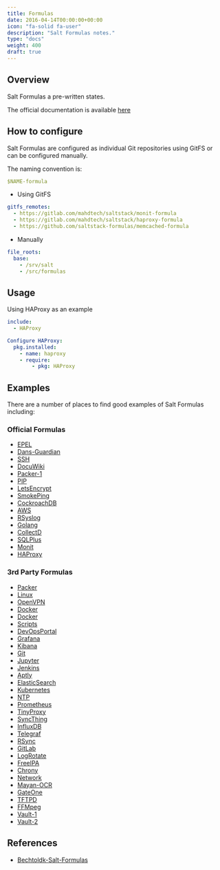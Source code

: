 ```yaml
---
title: Formulas
date: 2016-04-14T00:00:00+00:00
icon: "fa-solid fa-user"
description: "Salt Formulas notes."
type: "docs"
weight: 400
draft: true
---
```


## Overview

Salt Formulas a pre-written states.

The official documentation is available [here](ttps://docs.saltstack.com/en/latest/topics/development/conventions/formulas.html)

## How to configure

Salt Formulas are configured as individual Git repositories using GitFS or can be configured manually.

The naming convention is:

```yaml
$NAME-formula
```

- Using GitFS

```yaml
gitfs_remotes:
  - https://gitlab.com/mahdtech/saltstack/monit-formula
  - https://gitlab.com/mahdtech/saltstack/haproxy-formula
  - https://github.com/saltstack-formulas/memcached-formula
```

- Manually

```yaml
file_roots:
  base:
    - /srv/salt
    - /src/formulas
```

## Usage

Using HAProxy as an example

```yaml
include:
  - HAProxy

Configure HAProxy:
  pkg.installed:
    - name: haproxy
    - require:
        - pkg: HAProxy
```

## Examples

There are a number of places to find good examples of Salt Formulas including:

### Official Formulas

- [EPEL](https://github.com/saltstack-formulas/epel-formula)
- [Dans-Guardian](https://github.com/saltstack-formulas/dansguardian-formula)
- [SSH](https://github.com/saltstack-formulas/ssh-formula)
- [DocuWiki](https://github.com/saltstack-formulas/dokuwiki-formula)
- [Packer-1](https://github.com/saltstack-formulas/packer-formula)
- [PIP](https://github.com/saltstack-formulas/pip-formula)
- [LetsEncrypt](https://github.com/saltstack-formulas/letsencrypt-formula)
- [SmokePing](https://github.com/saltstack-formulas/smokeping-formula)
- [CockroachDB](https://github.com/saltstack-formulas/cockroachdb-formula)
- [AWS](https://github.com/saltstack-formulas/aws-formula)
- [RSyslog](https://github.com/saltstack-formulas/rsyslog-formula)
- [Golang](https://github.com/saltstack-formulas/golang-formula)
- [CollectD](https://github.com/saltstack-formulas/collectd-formula)
- [SQLPlus](https://github.com/saltstack-formulas/sqlplus-formula)
- [Monit](https://github.com/saltstack-formulas/monit-formula)
- [HAProxy](https://github.com/saltstack-formulas/haproxy-formula)

### 3rd Party Formulas

- [Packer](https://github.com/salt-formulas/salt-formula-packer)
- [Linux](https://github.com/salt-formulas/salt-formula-linux)
- [OpenVPN](https://github.com/salt-formulas/salt-formula-openvpn)
- [Docker](https://github.com/salt-formulas/salt-formula-docker)
- [Docker](https://github.com/salt-formulas/docker-salt)
- [Scripts](https://github.com/salt-formulas/salt-formulas-scripts)
- [DevOpsPortal](https://github.com/salt-formulas/salt-formula-devops-portal)
- [Grafana](https://github.com/salt-formulas/salt-formula-grafana)
- [Kibana](https://github.com/salt-formulas/salt-formula-kibana)
- [Git](https://github.com/salt-formulas/salt-formula-git)
- [Jupyter](https://github.com/salt-formulas/salt-formula-jupyter)
- [Jenkins](https://github.com/salt-formulas/salt-formula-jenkins)
- [Aptly](https://github.com/salt-formulas/salt-formula-aptly)
- [ElasticSearch](https://github.com/salt-formulas/salt-formula-elasticsearch)
- [Kubernetes](https://github.com/salt-formulas/salt-formula-kubernetes)
- [NTP](https://github.com/salt-formulas/salt-formula-ntp)
- [Prometheus](https://github.com/salt-formulas/salt-formula-prometheus)
- [TinyProxy](https://github.com/salt-formulas/salt-formula-tinyproxy)
- [SyncThing](https://github.com/salt-formulas/salt-formula-syncthing)
- [InfluxDB](https://github.com/salt-formulas/salt-formula-influxdb)
- [Telegraf](https://github.com/salt-formulas/salt-formula-telegraf)
- [RSync](https://github.com/salt-formulas/salt-formula-rsync)
- [GitLab](https://github.com/salt-formulas/salt-formula-gitlab)
- [LogRotate](https://github.com/salt-formulas/salt-formula-logrotate)
- [FreeIPA](https://github.com/salt-formulas/salt-formula-freeipa)
- [Chrony](https://github.com/salt-formulas/salt-formula-chrony)
- [Network](https://github.com/salt-formulas/salt-formula-network)
- [Mayan-OCR](https://github.com/salt-formulas/salt-formula-mayan)
- [GateOne](https://github.com/salt-formulas/salt-formula-gateone)
- [TFTPD](https://github.com/salt-formulas/salt-formula-tftpd-hpa)
- [FFMpeg](https://github.com/salt-formulas/salt-formula-ffmpeg)
- [Vault-1](https://github.com/saltstack-formulas/salt-formula)
- [Vault-2](https://github.com/mitodl/vault-formula)

## References

- [Bechtoldk-Salt-Formulas](https://github.com/bechtoldt/formula-docs "Bechtoldk Salt Formulas Best Practices")
